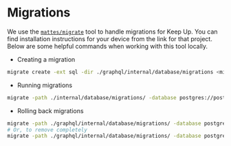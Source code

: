 # Migrations

We use the [`mattes/migrate`](https://github.com/mattes/migrate) tool to handle
migrations for Keep Up. You can find installation instructions for your device
from the link for that project. Below are some helpful commands when working
with this tool locally.

* Creating a migration

```bash
migrate create -ext sql -dir ./graphql/internal/database/migrations <migration-name>
```

* Running migrations

```bash
migrate -path ./internal/database/migrations/ -database postgres://postgres:postgres@0.0.0.0:5432/keep_up_dev?sslmode=disable up
```

* Rolling back migrations

```bash
migrate -path ./graphql/internal/database/migrations/ -database postgres://postgres:postgres@0.0.0.0:5432/keep_up_dev?sslmode=disable down
# Or, to remove completely
migrate -path ./graphql/internal/database/migrations/ -database postgres://postgres:postgres@0.0.0.0:5432/keep_up_dev?sslmode=disable drop
```

